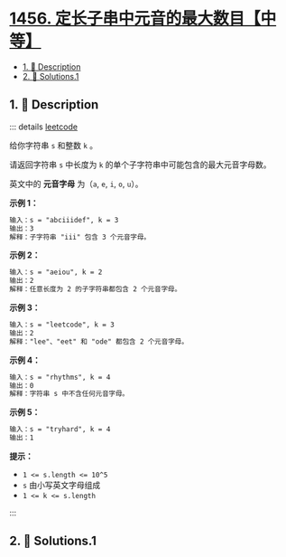 # [1456. 定长子串中元音的最大数目【中等】](https://github.com/Tdahuyou/TNotes.leetcode/tree/main/notes/1456.%20%E5%AE%9A%E9%95%BF%E5%AD%90%E4%B8%B2%E4%B8%AD%E5%85%83%E9%9F%B3%E7%9A%84%E6%9C%80%E5%A4%A7%E6%95%B0%E7%9B%AE%E3%80%90%E4%B8%AD%E7%AD%89%E3%80%91)

<!-- region:toc -->

- [1. 📝 Description](#1--description)
- [2. 🎯 Solutions.1](#2--solutions1)

<!-- endregion:toc -->

## 1. 📝 Description

::: details [leetcode](https://leetcode.cn/problems/maximum-number-of-vowels-in-a-substring-of-given-length)

给你字符串 `s` 和整数 `k` 。

请返回字符串 `s` 中长度为 `k` 的单个子字符串中可能包含的最大元音字母数。

英文中的 **元音字母** 为（`a`, `e`, `i`, `o`, `u`）。

**示例 1：**

```txt
输入：s = "abciiidef", k = 3
输出：3
解释：子字符串 "iii" 包含 3 个元音字母。
```

**示例 2：**

```txt
输入：s = "aeiou", k = 2
输出：2
解释：任意长度为 2 的子字符串都包含 2 个元音字母。
```

**示例 3：**

```txt
输入：s = "leetcode", k = 3
输出：2
解释："lee"、"eet" 和 "ode" 都包含 2 个元音字母。
```

**示例 4：**

```txt
输入：s = "rhythms", k = 4
输出：0
解释：字符串 s 中不含任何元音字母。
```

**示例 5：**

```txt
输入：s = "tryhard", k = 4
输出：1
```

**提示：**

- `1 <= s.length <= 10^5`
- `s` 由小写英文字母组成
- `1 <= k <= s.length`

:::

## 2. 🎯 Solutions.1

```

```
